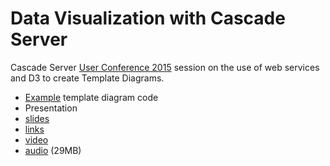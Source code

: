 # Data Visualization with Cascade Server

Cascade Server [User Conference 2015](http://conference.hannonhill.com/) session on the use of web services and D3 to create Template Diagrams.

- [Example](https://github.com/espanae/dataviz/tree/master/templateDiagram) template diagram code
- Presentation
 - [slides](https://goo.gl/Juliie)
 - [links](https://github.com/espanae/dataviz/wiki/)
 - [video](https://goo.gl/VpVXia)
 - [audio](https://goo.gl/uTXNH7) (29MB)
